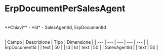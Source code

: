 # ErpDocumentPerSalesAgent

<br>
**Chiavi**
- *Id*
- SalesAgentId, ErpDocumentId
<br><br>

| Campo | Descrizione | Tipo | Dimensione | 
| --- | --- | --- | --- | --- |
| ErpDocumentId |  | text | 50 |
| Id | Id | text | 50 |
| SalesAgentId |  | text | 50 |


